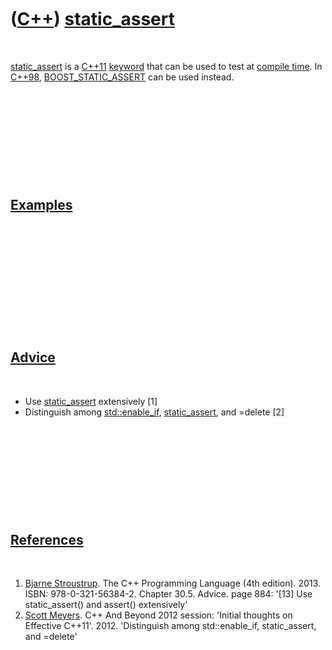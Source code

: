
 

 

 

 

 

([C++](Cpp.md)) [static\_assert](CppStatic_assert.md)
=======================================================

 

[static\_assert](CppStatic_assert.md) is a [C++11](Cpp11.md)
[keyword](CppKeyword.md) that can be used to test at [compile
time](CppCompileTime.md). In [C++98](Cpp98.md),
[BOOST\_STATIC\_ASSERT](CppBOOST_STATIC_ASSERT.md) can be used instead.

 

 

 

 

 

[Examples](CppExample.md)
--------------------------

 

 

 

 

 

 

[Advice](CppAdvice.md)
-----------------------

 

-   Use [static\_assert](CppStatic_assert.md) extensively \[1\]
-   Distinguish among [std::enable\_if](CppStdEnable_if.md),
    [static\_assert](CppStatic_assert.md), and =delete \[2\]

 

 

 

 

 

[References](CppReferences.md)
-------------------------------

 

1.  [Bjarne Stroustrup](CppBjarneStroustrup.md). The C++ Programming
    Language (4th edition). 2013. ISBN: 978-0-321-56384-2. Chapter 30.5.
    Advice. page 884: '\[13\] Use static\_assert() and assert()
    extensively'
2.  [Scott Meyers](CppScottMeyers.md). C++ And Beyond 2012 session:
    'Initial thoughts on Effective C++11'. 2012. 'Distinguish among
    std::enable\_if, static\_assert, and =delete'

 

 

 

 

 

 

